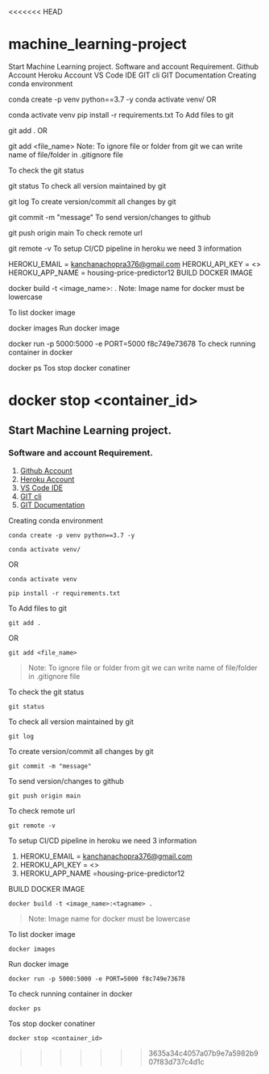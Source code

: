 <<<<<<< HEAD
# machine_learning-project
Start Machine Learning project.
Software and account Requirement.
Github Account
Heroku Account
VS Code IDE
GIT cli
GIT Documentation
Creating conda environment

conda create -p venv python==3.7 -y
conda activate venv/
OR

conda activate venv
pip install -r requirements.txt
To Add files to git

git add .
OR

git add <file_name>
Note: To ignore file or folder from git we can write name of file/folder in .gitignore file

To check the git status

git status
To check all version maintained by git

git log
To create version/commit all changes by git

git commit -m "message"
To send version/changes to github

git push origin main
To check remote url

git remote -v
To setup CI/CD pipeline in heroku we need 3 information

HEROKU_EMAIL = kanchanachopra376@gmail.com
HEROKU_API_KEY = <>
HEROKU_APP_NAME = housing-price-predictor12
BUILD DOCKER IMAGE

docker build -t <image_name>:<tagname> .
Note: Image name for docker must be lowercase

To list docker image

docker images
Run docker image

docker run -p 5000:5000 -e PORT=5000 f8c749e73678
To check running container in docker

docker ps
Tos stop docker conatiner

docker stop <container_id>
=======
## Start Machine Learning project.

### Software and account Requirement.

1. [Github Account](https://github.com)
2. [Heroku Account](https://dashboard.heroku.com/login)
3. [VS Code IDE](https://code.visualstudio.com/download)
4. [GIT cli](https://git-scm.com/downloads)
5. [GIT Documentation](https://git-scm.com/docs/gittutorial)


Creating conda environment
```
conda create -p venv python==3.7 -y
```
```
conda activate venv/
```
OR 
```
conda activate venv
```

```
pip install -r requirements.txt
```

To Add files to git
```
git add .
```

OR
```
git add <file_name>
```

> Note: To ignore file or folder from git we can write name of file/folder in .gitignore file

To check the git status 
```
git status
```
To check all version maintained by git
```
git log
```

To create version/commit all changes by git
```
git commit -m "message"
```

To send version/changes to github
```
git push origin main
```

To check remote url 
```
git remote -v
```

To setup CI/CD pipeline in heroku we need 3 information
1. HEROKU_EMAIL = kanchanachopra376@gmail.com
2. HEROKU_API_KEY = <>
3. HEROKU_APP_NAME =housing-price-predictor12

BUILD DOCKER IMAGE
```
docker build -t <image_name>:<tagname> .
```
> Note: Image name for docker must be lowercase


To list docker image
```
docker images
```

Run docker image
```
docker run -p 5000:5000 -e PORT=5000 f8c749e73678
```

To check running container in docker
```
docker ps
```

Tos stop docker conatiner
```
docker stop <container_id>
```
>>>>>>> 3635a34c4057a07b9e7a5982b907f83d737c4d1c
